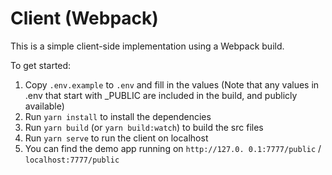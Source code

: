 # Client (Webpack)

This is a simple client-side implementation using a Webpack build.

To get started:
1. Copy `.env.example` to `.env` and fill in the values (Note that any values in .env that start with _PUBLIC are included in the build, and publicly available)
2. Run `yarn install` to install the dependencies
3. Run `yarn build` (or `yarn build:watch`) to build the src files
4. Run `yarn serve` to run the client on localhost
5. You can find the demo app running on `http://127.0. 0.1:7777/public` / `localhost:7777/public`
